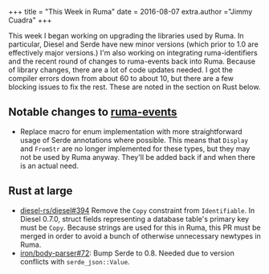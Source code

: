 +++
title = "This Week in Ruma"
date = 2016-08-07
extra.author ="Jimmy Cuadra"
+++

This week I began working on upgrading the libraries used by Ruma.
In particular, Diesel and Serde have new minor versions (which prior to 1.0 are effectively major versions.)
I'm also working on integrating ruma-identifiers and the recent round of changes to ruma-events back into Ruma.
Because of library changes, there are a lot of code updates needed.
I got the compiler errors down from about 60 to about 10, but there are a few blocking issues to fix the rest.
These are noted in the section on Rust below.

## Notable changes to [ruma-events](https://github.com/ruma/ruma-events)

* Replace macro for enum implementation with more straightforward usage of Serde annotations where possible.
  This means that `Display` and `FromStr` are no longer implemented for these types, but they may not be used by Ruma anyway.
  They'll be added back if and when there is an actual need.

## Rust at large

* [diesel-rs/diesel#394](https://github.com/diesel-rs/diesel/pull/394) Remove the `Copy` constraint from `Identifiable`.
  In Diesel 0.7.0, struct fields representing a database table's primary key must be `Copy`.
  Because strings are used for this in Ruma, this PR must be merged in order to avoid a bunch of otherwise unnecessary newtypes in Ruma.
* [iron/body-parser#72](https://github.com/iron/body-parser/pull/72): Bump Serde to 0.8.
  Needed due to version conflicts with `serde_json::Value`.
